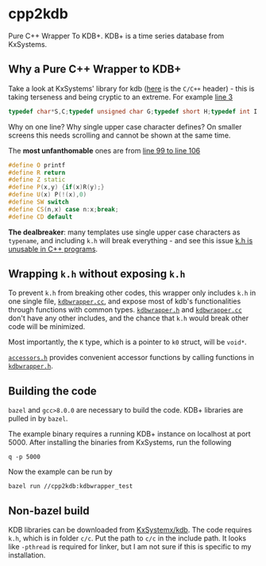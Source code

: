 # cpp2kdb

Pure C++ Wrapper To KDB+. KDB+ is a time series database from KxSystems.

## Why a Pure C++ Wrapper to KDB+

Take a look at KxSystems' library for kdb ([here](https://github.com/KxSystems/kdb/blob/39b957030bf6a4608f2508ff29894d7fac32a0c2/c/c/k.h) is the `C/C++` header) - this is taking terseness and being cryptic to an extreme. For example [line 3](https://github.com/KxSystems/kdb/blob/39b957030bf6a4608f2508ff29894d7fac32a0c2/c/c/k.h#L3)

```C++
typedef char*S,C;typedef unsigned char G;typedef short H;typedef int I;typedef long long J;typedef float E;typedef double F;typedef void V;
```

Why on one line? Why single upper case character defines? On smaller screens this needs scrolling and cannot be shown at the same time.

The **most unfanthomable** ones are from [line 99 to line 106](https://github.com/KxSystems/kdb/blob/39b957030bf6a4608f2508ff29894d7fac32a0c2/c/c/k.h#L99-L106)

```C++
#define O printf
#define R return
#define Z static
#define P(x,y) {if(x)R(y);}
#define U(x) P(!(x),0)
#define SW switch
#define CS(n,x)	case n:x;break;
#define CD default
```

**The dealbreaker**: many templates use single upper case characters as `typename`, and including `k.h` will break everything - and see this issue [k.h is unusable in C++ programs](https://github.com/KxSystems/kdb/issues/12).

## Wrapping `k.h` without exposing `k.h`

To prevent `k.h` from breaking other codes, this wrapper only includes `k.h` in one single file, [`kdbwrapper.cc`](cpp2kdb/kdbwrapper.cc), and expose most of kdb's functionalities through functions with common types. [`kdbwrapper.h`](cpp2kdb/kdbwrapper.h) and [`kdbwrapper.cc`](cpp2kdb/kdbwrapper.cc) don't have any other includes, and the chance that `k.h` would break other code will be minimized.

Most importantly, the `K` type, which is a pointer to `k0` struct, will be `void*`.

[`accessors.h`](cpp2kdb/accessors.h) provides convenient accessor functions by calling functions in [`kdbwrapper.h`](cpp2kdb/kdbwrapper.h).

## Building the code

`bazel` and `gcc>8.0.0` are necessary to build the code. KDB+ libraries are pulled in by `bazel`.

The example binary requires a running KDB+ instance on localhost at port 5000. After installing the binaries from KxSystems, run the following

```shell
q -p 5000
```

Now the example can be run by

```shell
bazel run //cpp2kdb:kdbwrapper_test
```

## Non-bazel build

KDB libraries can be downloaded from [KxSystemx/kdb](https://github.com/kxsystems/kdb). The code requires `k.h`, which is in folder `c/c`. Put the path to `c/c` in the include path. It looks like `-pthread` is required for linker, but I am not sure if this is specific to my installation.
